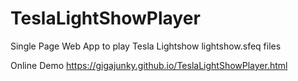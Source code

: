 # TeslaLightShowPlayer
Single Page Web App to play Tesla Lightshow lightshow.sfeq files

Online Demo https://gigajunky.github.io/TeslaLightShowPlayer.html
